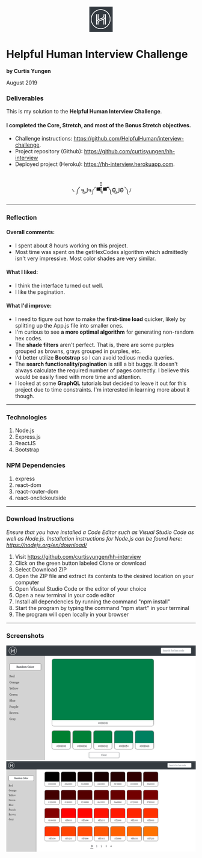 <p align="center">
  <img src="./src/images/logo.png" alt="logo" />
</p>

# Helpful Human Interview Challenge
**by Curtis Yungen**

August 2019

### Deliverables

This is my solution to the <b>Helpful Human Interview Challenge</b>. 

#### I completed the Core, Stretch, and most of the Bonus Stretch objectives.

* Challenge instructions: https://github.com/HelpfulHuman/interview-challenge.
* Project repository (Github): https://github.com/curtisyungen/hh-interview
* Deployed project (Heroku): https://hh-interview.herokuapp.com.

<br/>

<p align="center">ヽ༼ ຈل͜ຈ༼ ▀̿̿Ĺ̯̿̿▀̿ ̿༽Ɵ͆ل͜Ɵ͆ ༽ﾉ</p>

<hr/>

### Reflection

#### Overall comments:
* I spent about 8 hours working on this project.
* Most time was spent on the getHexCodes algorithm which admittedly isn't very impressive. Most color shades are very similar. 

#### What I liked: 
* I think the interface turned out well.
* I like the pagination.

#### What I'd improve: 
* I need to figure out how to make the <b>first-time load</b> quicker, likely by splitting up the App.js file into smaller ones.
* I'm curious to see <b>a more optimal algorithm</b> for generating non-random hex codes.
* The <b>shade filters</b> aren't perfect. That is, there are some purples grouped as browns, grays grouped in purples, etc.
* I'd better utilize <b>Bootstrap</b> so I can avoid tedious media queries. 
* The <b>search functionality/pagination</b> is still a bit buggy. It doesn't always calculate the required number of pages correctly. I believe this would be easily fixed with more time and attention.
* I looked at some <b>GraphQL</b> tutorials but decided to leave it out for this project due to time constraints. I'm interested in learning more about it though. 

<hr />

### Technologies
1) Node.js
2) Express.js
3) ReactJS
4) Bootstrap

### NPM Dependencies
1) express
2) react-dom
3) react-router-dom
4) react-onclickoutside

<hr/>

### Download Instructions

*Ensure that you have installed a Code Editor such as Visual Studio Code as well as Node.js.
Installation instructions for Node.js can be found here: https://nodejs.org/en/download/*

1) Visit https://github.com/curtisyungen/hh-interview
2) Click on the green button labeled Clone or download
3) Select Download ZIP
4) Open the ZIP file and extract its contents to the desired location on your computer
5) Open Visual Studio Code or the editor of your choice
6) Open a new terminal in your code editor
7) Install all dependencies by running the command "npm install"
8) Start the program by typing the command "npm start" in your terminal
9) The program will open locally in your browser

<hr/>

### Screenshots

![](./src/images/screenshot1.png)
<br/>
![](./src/images/screenshot2.png)
<br/>

